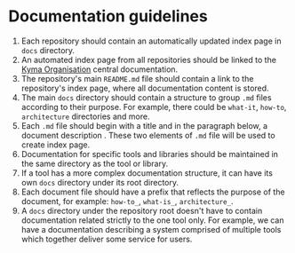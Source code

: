 # Documentation guidelines

1. Each repository should contain an automatically updated index page in `docs` directory.
2. An automated index page from all repositories should be linked to the [Kyma Organisation](https://github.tools.sap/kyma/documentation) central documentation.
3. The repository's main `README.md` file should contain a link to the repository's index page, where all documentation content is stored.
4. The main `docs` directory should contain a structure to group `.md` files according to their purpose. For example, there could be `what-it`, `how-to`, `architecture` directories and more.
5. Each `.md` file should begin with a title and in the paragraph below, a document description . These two elements of `.md` file will be used to create index page.
6. Documentation for specific tools and libraries should be maintained in the same directory as the tool or library.
7. If a tool has a more complex documentation structure, it can have its own `docs` directory under its root directory.
8. Each document file should have a prefix that reflects the purpose of the document, for example: `how-to_`, `what-is_`, `architecture_`.
9. A `docs` directory under the repository root doesn't have to contain documentation related strictly to the one tool only. For example, we can have a documentation describing a system comprised of multiple tools which together deliver some service for users.
